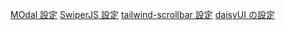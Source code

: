 [MOdal 設定](/createModal.gif)
[SwiperJS 設定](/swiper.gif)
[tailwind-scrollbar 設定](/instaclone.gif)
[daisyUI の設定](/daisyUI.gif)
